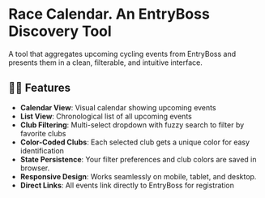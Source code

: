 # Race Calendar. An EntryBoss Discovery Tool

A tool that aggregates upcoming cycling events from EntryBoss and presents them in a clean, filterable, and intuitive interface.

## 🚴‍♀️ Features

- **Calendar View**: Visual calendar showing upcoming events
- **List View**: Chronological list of all upcoming events  
- **Club Filtering**: Multi-select dropdown with fuzzy search to filter by favorite clubs
- **Color-Coded Clubs**: Each selected club gets a unique color for easy identification
- **State Persistence**: Your filter preferences and club colors are saved in browser.
- **Responsive Design**: Works seamlessly on mobile, tablet, and desktop.
- **Direct Links**: All events link directly to EntryBoss for registration

